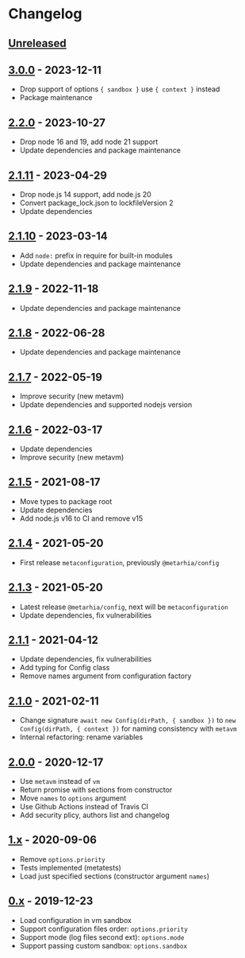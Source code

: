 # Changelog

## [Unreleased][unreleased]

## [3.0.0][] - 2023-12-11

- Drop support of options `{ sandbox }` use `{ context }` instead
- Package maintenance

## [2.2.0][] - 2023-10-27

- Drop node 16 and 19, add node 21 support
- Update dependencies and package maintenance

## [2.1.11][] - 2023-04-29

- Drop node.js 14 support, add node.js 20
- Convert package_lock.json to lockfileVersion 2
- Update dependencies

## [2.1.10][] - 2023-03-14

- Add `node:` prefix in require for built-in modules
- Update dependencies and package maintenance

## [2.1.9][] - 2022-11-18

- Update dependencies and package maintenance

## [2.1.8][] - 2022-06-28

- Update dependencies and package maintenance

## [2.1.7][] - 2022-05-19

- Improve security (new metavm)
- Update dependencies and supported nodejs version

## [2.1.6][] - 2022-03-17

- Update dependencies
- Improve security (new metavm)

## [2.1.5][] - 2021-08-17

- Move types to package root
- Update dependencies
- Add node.js v16 to CI and remove v15

## [2.1.4][] - 2021-05-20

- First release `metaconfiguration`, previously `@metarhia/config`

## [2.1.3][] - 2021-05-20

- Latest release `@metarhia/config`, next will be `metaconfiguration`
- Update dependencies, fix vulnerabilities

## [2.1.1][] - 2021-04-12

- Update dependencies, fix vulnerabilities
- Add typing for Config class
- Remove names argument from configuration factory

## [2.1.0][] - 2021-02-11

- Change signature `await new Config(dirPath, { sandbox })` to
  `new Config(dirPath, { context })` for naming consistency with `metavm`
- Internal refactoring: rename variables

## [2.0.0][] - 2020-12-17

- Use `metavm` instead of `vm`
- Return promise with sections from constructor
- Move `names` to `options` argument
- Use Github Actions instead of Travis CI
- Add security plicy, authors list and changelog

## [1.x][] - 2020-09-06

- Remove `options.priority`
- Tests implemented (metatests)
- Load just specified sections (constructor argument `names`)

## [0.x][] - 2019-12-23

- Load configuration in vm sandbox
- Support configuration files order: `options.priority`
- Support mode (log files second ext): `options.mode`
- Support passing custom sandbox: `options.sandbox`

[unreleased]: https://github.com/metarhia/metaconfiguration/compare/v3.0.0...HEAD
[3.0.0]: https://github.com/metarhia/metaconfiguration/compare/v2.2.0...v3.0.0
[2.2.0]: https://github.com/metarhia/metaconfiguration/compare/v2.1.11...v2.2.0
[2.1.11]: https://github.com/metarhia/metaconfiguration/compare/v2.1.10...v2.1.11
[2.1.10]: https://github.com/metarhia/metaconfiguration/compare/v2.1.9...v2.1.10
[2.1.9]: https://github.com/metarhia/metaconfiguration/compare/v2.1.8...v2.1.9
[2.1.8]: https://github.com/metarhia/metaconfiguration/compare/v2.1.7...v2.1.8
[2.1.7]: https://github.com/metarhia/metaconfiguration/compare/v2.1.6...v2.1.7
[2.1.6]: https://github.com/metarhia/metaconfiguration/compare/v2.1.5...v2.1.6
[2.1.5]: https://github.com/metarhia/metaconfiguration/compare/v2.1.4...v2.1.5
[2.1.4]: https://github.com/metarhia/metaconfiguration/compare/v2.1.3...v2.1.4
[2.1.3]: https://github.com/metarhia/metaconfiguration/compare/v2.1.1...v2.1.3
[2.1.1]: https://github.com/metarhia/metaconfiguration/compare/v2.1.0...v2.1.1
[2.1.0]: https://github.com/metarhia/metaconfiguration/compare/v2.0.0...v2.1.0
[2.0.0]: https://github.com/metarhia/metaconfiguration/compare/v1.x...v2.0.0
[1.x]: https://github.com/metarhia/metaconfiguration/compare/v0.x...v1.x
[0.x]: https://github.com/metarhia/metaconfiguration/releases/tag/v0.x
